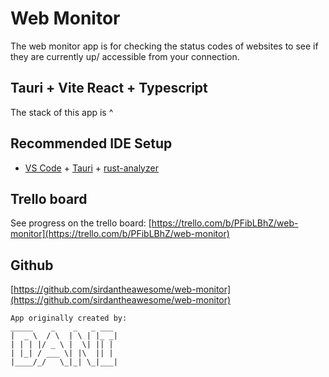 # Web Monitor

The web monitor app is for checking the status codes of websites to see if they are currently up/ accessible from your connection.

## Tauri + Vite React + Typescript

The stack of this app is ^

## Recommended IDE Setup

- [VS Code](https://code.visualstudio.com/) + [Tauri](https://marketplace.visualstudio.com/items?itemName=tauri-apps.tauri-vscode) + [rust-analyzer](https://marketplace.visualstudio.com/items?itemName=rust-lang.rust-analyzer)

## Trello board

See progress on the trello board: [https://trello.com/b/PFibLBhZ/web-monitor](https://trello.com/b/PFibLBhZ/web-monitor)

## Github

[https://github.com/sirdantheawesome/web-monitor](https://github.com/sirdantheawesome/web-monitor)



```
App originally created by:
_____    _    _   _ ___
|  _ \  / \  | \ | |_ _|
| | | |/ _ \ |  \| || |
| |_| / ___ \| |\  || |
|____/_/   \_|_| \_|___|
```
